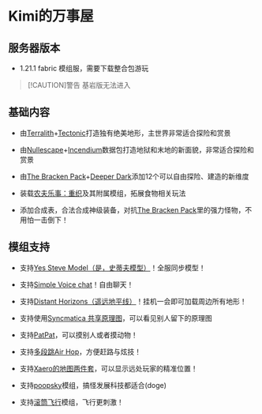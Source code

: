 # Kimi的万事屋

## 服务器版本
- 1.21.1 fabric 模组服，需要下载整合包游玩

> [!CAUTION]警告
> 基岩版无法进入

## 基础内容
- 由[Terralith](https://www.mcmod.cn/class/4557.html)+[Tectonic](https://www.mcmod.cn/class/8005.html)打造独有绝美地形，主世界非常适合探险和赏景

- 由[Nullescape](https://www.mcmod.cn/class/5555.html)+[Incendium](https://www.mcmod.cn/class/4064.html)数据包打造地狱和末地的新面貌，非常适合探险和赏景

- 由[The Bracken Pack](https://www.mcmod.cn/class/7607.html)+[Deeper Dark](https://modrinth.com/datapack/deeper_dark)添加12个可以自由探险、建造的新维度

- 装载[农夫乐事：重织](https://www.mcmod.cn/class/14196.html)及其附属模组，拓展食物相关玩法

- 添加合成表，合法合成神级装备，对抗[The Bracken Pack](https://www.mcmod.cn/class/7607.html)里的强力怪物，不用怕一击倒下！

## 模组支持

- 支持[Yes Steve Model（是，史蒂夫模型）](https://www.mcmod.cn/class/8616.html)！全服同步模型！

- 支持[Simple Voice chat](https://www.mcmod.cn/class/3693.html)！自由聊天！

- 支持[Distant Horizons（遥远地平线）](https://www.mcmod.cn/class/5009.html)！挂机一会即可加载周边所有地形！

- 支持使用[Syncmatica 共享原理图](https://www.mcmod.cn/class/6842.html)，可以看见别人留下的原理图

- 支持[PatPat](https://www.mcmod.cn/class/16690.html)，可以摸别人或者摸动物！

- 支持[多段跳Air Hop](https://www.mcmod.cn/class/1908.html)，方便赶路与炫技！

- 支持[Xaero的地图两件套](https://www.mcmod.cn/class/1701.html)，可以显示远处玩家的精准位置！

- 支持[poopsky](https://www.mcmod.cn/class/19614.html)模组，搞怪发展科技都适合(doge)

- 支持[滚筒飞行](https://www.mcmod.cn/class/7724.html)模组，飞行更刺激！